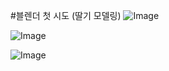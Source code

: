 #블렌더 첫 시도 (딸기 모델링)
![Image](https://github.com/user-attachments/assets/b6129e20-6012-4c3f-9be4-eb1e5e9db00c)

![Image](https://github.com/user-attachments/assets/d3c03df0-dc40-4ec2-b644-6485d5373224)

![Image](https://github.com/user-attachments/assets/359791d9-36ed-43e8-8fc4-6e3ba4fabcaa)
